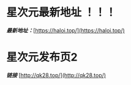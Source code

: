 # 星次元最新地址 ！！！

***最新地址：***[https://haloi.top/](https://haloi.top/)

# 星次元发布页2
***链接*** [http://qk28.top/](http://qk28.top/)
